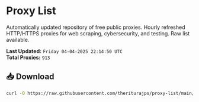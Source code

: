 # Proxy List

Automatically updated repository of free public proxies. Hourly refreshed HTTP/HTTPS proxies for web scraping, cybersecurity, and testing. Raw list available.

**Last Updated:** `Friday 04-04-2025 22:14:50 UTC`  
**Total Proxies:** `913`

## 📥 Download
```bash
curl -O https://raw.githubusercontent.com/theriturajps/proxy-list/main/proxies.txt
